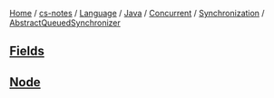 [Home](https://mengxianbin.github.io) /
[cs-notes](https://mengxianbin.github.io/cs-notes/content) /
[Language](https://mengxianbin.github.io/cs-notes/content/Language) /
[Java](https://mengxianbin.github.io/cs-notes/content/Language/Java) /
[Concurrent](https://mengxianbin.github.io/cs-notes/content/Language/Java/Concurrent) /
[Synchronization](https://mengxianbin.github.io/cs-notes/content/Language/Java/Concurrent/Synchronization) /
[AbstractQueuedSynchronizer](https://mengxianbin.github.io/cs-notes/content/Language/Java/Concurrent/Synchronization/AbstractQueuedSynchronizer)

## [Fields](https://mengxianbin.github.io/cs-notes/content/Language/Java/Concurrent/Synchronization/AbstractQueuedSynchronizer/Fields)

## [Node](https://mengxianbin.github.io/cs-notes/content/Language/Java/Concurrent/Synchronization/AbstractQueuedSynchronizer/Node)
